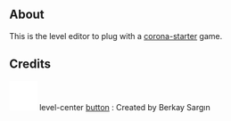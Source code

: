 
## About
This is the level editor to plug with a [corona-starter](https://github.com/chrisdugne/corona-starter) game.

## Credits
![level-center](/assets/images/editor/noun_33953_cc.png) level-center [button](http://thenounproject.com/term/shrink/33953/) : Created by Berkay Sargın
